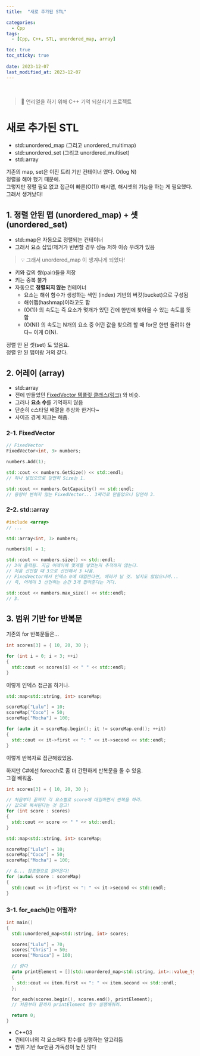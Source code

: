 ```yaml
---
title:  "새로 추가된 STL"

categories:
  - Cpp
tags:
  - [Cpp, C++, STL, unordered_map, array]

toc: true
toc_sticky: true
 
date: 2023-12-07
last_modified_at: 2023-12-07
---
```


<br>

> 🤯 언리얼을 하기 위해 C++ 기억 되살리기 프로젝트

# 새로 추가된 STL

- std::unordered_map (그리고 unordered_multimap)
- std::unordered_set (그리고 unordered_multiset)
- std::array

기존의 map, set은 이진 트리 기반 컨테이너 였다. O(log N)  
정렬을 해야 했기 때문에.  
그렇지만 정렬 필요 없고 접근이 빠른(O(1)) 해시맵, 해시셋의 기능을 하는 게 필요했다.  
그래서 생겨났다!  

## 1. 정렬 안된 맵 (unordered_map) + 셋(unordered_set)

- std::map은 자동으로 정렬되는 컨테이너
- 그래서 요소 삽입/제거가 빈번할 경우 성능 저하 이슈 우려가 있음

> 💡 그래서 unordered_map 이 생겨나게 되었다!

- 키와 값의 쌍(pair)들을 저장
- 키는 중복 불가
- 자동으로 <b>정렬되지 않는</b> 컨테이너
  - 요소는 해쉬 함수가 생성하는 색인 (index) 기반의 버킷(bucket)으로 구성됨
  - 해쉬맵(hashmap)이라고도 함
  - (O(1)) 의 속도는 즉 요소가 몇개가 있던 간에 한번에 찾아올 수 있는 속도를 뜻함
  - (O(N)) 의 속도는 N개의 요소 중 어떤 값을 찾으려 할 때 for문 한번 돌려야 한다~ 이게 O(N).


정렬 안 된 셋(set) 도 있음요.  
정렬 안 된 맵이랑 거의 같다.  

## 2. 어레이 (array)

- std::array
- 전에 만들었던 [FixedVector 템플릿 클래스(링크)](https://eggmong.github.io/cpp/2-Template/#4-%ED%81%B4%EB%9E%98%EC%8A%A4-%ED%85%9C%ED%94%8C%EB%A6%BF-%ED%8A%B8%EB%A6%AD) 와 비슷.
- 그러나 <b>요소 수</b>를 기억하지 않음
- 단순히 c스타일 배열을 추상화 한거다~
- 사이즈 경계 체크는 해줌.

### 2-1. FixedVector

```cpp
// FixedVector
FixedVector<int, 3> numbers;

numbers.Add(1);

std::cout << numbers.GetSize() << std::endl;
// 하나 넣었으므로 당연히 Size는 1.

std::cout << numbers.GetCapacity() << std::endl;
// 용량이 변하지 않는 FixedVector... 3짜리로 만들었으니 당연히 3.
```

### 2-2. std::array

```cpp
#include <array>
// ...

std::array<int, 3> numbers;

numbers[0] = 1;

std::cout << numbers.size() << std::endl;
// 3이 출력됨. 지금 어레이에 몇개를 넣었는지 추적하지 않는다.
// 처음 선언할 때 3으로 선언해서 3 나옴.
// FixedVector에서 인덱스 0에 대입한다면, 에러가 날 것. 넣지도 않았으니까...
// 즉, 어레이 3 선언하는 순간 3개 잡아준다는 거다.

std::cout << numbers.max_size() << std::endl;
// 3.

```

## 3. 범위 기반 for 반복문

기존의 for 반복문들은...  
```cpp
int scores[3] = { 10, 20, 30 };

for (int i = 0; i < 3; ++i)
{
  std::cout << scores[i] << " " << std::endl;
}
```
이렇게 인덱스 접근을 하거나.  

```cpp
std::map<std::string, int> scoreMap;

scoreMap["Lulu"] = 10;
scoreMap["Coco"] = 50;
scoreMap["Mocha"] = 100;

for (auto it = scoreMap.begin(); it != scoreMap.end(); ++it)
{
  std::cout << it->first << ": " << it->second << std::endl;
}
```
이렇게 반복자로 접근해왔었음.  

하지만 C#에선 foreach로 좀 더 간편하게 반복문을 돌 수 있음.  
그걸 배워옴.  


```cpp
int scores[3] = { 10, 20, 30 };

// 처음부터 끝까지 각 요소별로 score에 대입하면서 반복을 하라.
// 값으로 복사된다는 것 참고!
for (int score : scores)
{
  std::cout << score << " " << std::endl;
}
```

```cpp
std::map<std::string, int> scoreMap;

scoreMap["Lulu"] = 10;
scoreMap["Coco"] = 50;
scoreMap["Mocha"] = 100;

// &... 참조형으로 읽어온다!
for (auto& score : scoreMap)
{
  std::cout << it->first << ": " << it->second << std::endl;
}
```

### 3-1. for_each()는 어떨까?

```cpp
int main()
{
  std::unordered_map<std::string, int> scores;

  scores["Lulu"] = 70;
  scores["Chris"] = 50;
  scores["Monica"] = 100;

  // 람다
  auto printElement = [](std::unordered_map<std::string, int>::value_type& item)
  {
    std::cout << item.first << ": " << item.second << std::endl;
  };

  for_each(scores.begin(), scores.end(), printElement);
  // 처음부터 끝까지 printElement 함수 실행해줘라.

  return 0;
}
```

- C++03
- 컨테이너의 각 요소마다 함수를 실행하는 알고리듬
- 범위 기반 for만큼 가독성이 높진 않다